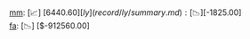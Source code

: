 [mm](record/mm/summary.md): [📈] [$6440.60]  
[ly](record/ly/summary.md): [📉] [$-1825.00]  
[fa](record/fa/summary.md): [📉] [$-912560.00]  
